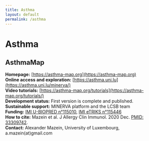 ```yaml
---
title: Asthma
layout: default
permalink: /asthma
---
```


# Asthma
## AsthmaMap

**Homepage:** [https://asthma-map.org](https://asthma-map.org)  
**Online access and exploration:** [https://asthma.uni.lu](https://asthma.uni.lu/minerva/)  
**Video tutorials:** [https://asthma-map.org/tutorials](https://asthma-map.org/tutorials/)  
**Development status:** First version is complete and published.  
**Sustainable support:** MINERVA platform and the LCSB team  
**Funding:** [IMI U-BIOPRED n°115010](https://www.imi.europa.eu/projects-results/project-factsheets/u-biopred), [IMI eTRIKS n°115446](https://www.imi.europa.eu/projects-results/project-factsheets/etriks)  
**How to cite:** Mazein et al. J Allergy Clin Immunol. 2020 Dec. [PMID: 33309742](https://www.ncbi.nlm.nih.gov/pubmed/33309742).  
**Contact:** Alexander Mazein, University of Luxembourg, a.mazein(at)gmail.com  
